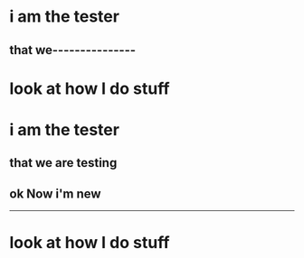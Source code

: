 # i am the tester
## that we---------------
# look at how I do stuff 

# i am the tester
## that we are testing

## ok Now i'm new

----------------------------------
# look at how I do stuff 

